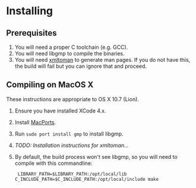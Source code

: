# Installing

## Prerequisites

1. You will need a proper C toolchain (e.g. GCC).
2. You will need libgmp to compile the binaries.
3. You will need [xmltoman](http://sourceforge.net/projects/xmltoman/) to generate man pages.  If you do not have this, the build will fail but you can ignore that and proceed.

## Compiling on MacOS X

These instructions are appropriate to OS X 10.7 (Lion).

1. Ensure you have installed XCode 4.x.
2. Install [MacPorts](http://www.macports.org/).
3. Run `sudo port install gmp` to install libgmp.
4. _TODO: Installation instructions for xmltoman..._
5. By default, the build process won't see libgmp, so you will need to compile with this commandline:

        LIBRARY_PATH=$LIBRARY_PATH:/opt/local/lib C_INCLUDE_PATH=$C_INCLUDE_PATH:/opt/local/include make
